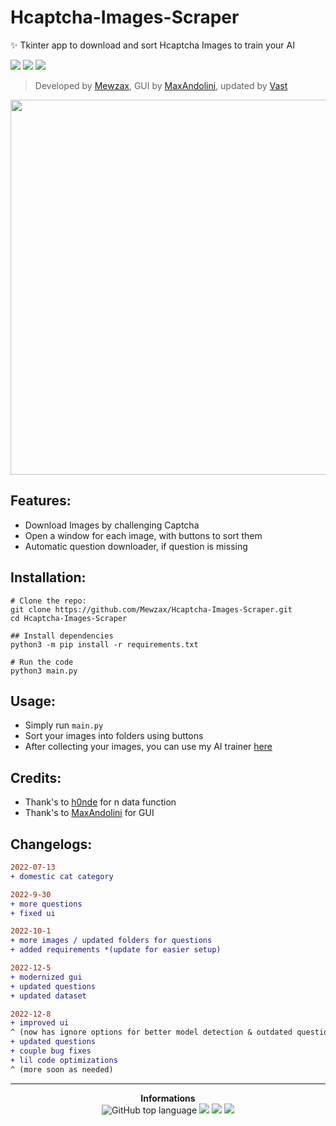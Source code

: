 # Hcaptcha-Images-Scraper

✨ Tkinter app to download and sort Hcaptcha Images to train your AI

<a href="https://github.com/Mewzax/Hcaptcha-Images-Scraper"><img src="https://img.shields.io/github/last-commit/Mewzax/Hcaptcha-Images-Scraper?style=flat" /></a>
<a href="https://github.com/Mewzax/Hcaptcha-Images-Scraper/stargazers"><img src="https://img.shields.io/github/stars/Mewzax/Hcaptcha-Images-Scraper?style=flat" /></a>
<a href="https://github.com/Mewzax/Hcaptcha-Images-Scraper/"><img src="https://visitor-badge.laobi.icu/badge?page_id=Mewzax.Hcaptcha-Images-Scraper" /></a>

> Developed by [Mewzax](https://github.com/Mewzax), GUI by [MaxAndolini](https://github.com/MaxAndolini/hCaptcha-Images), updated by [Vast](https://github.com/imvast)

<img src="https://user-images.githubusercontent.com/75091300/178242326-96c802fe-884c-45e2-95fd-b75c83026e19.png" height="600px" width="600px">

## Features:
- Download Images by challenging Captcha
- Open a window for each image, with buttons to sort them
- Automatic question downloader, if question is missing

## Installation:
```t
# Clone the repo:
git clone https://github.com/Mewzax/Hcaptcha-Images-Scraper.git
cd Hcaptcha-Images-Scraper

## Install dependencies
python3 -m pip install -r requirements.txt

# Run the code
python3 main.py
```

## Usage:
* Simply run `main.py`
* Sort your images into folders using buttons
* After collecting your images, you can use my AI trainer [here](https://github.com/Mewzax/Hcaptcha-AI-Trainer)

## Credits:
- Thank's to [h0nde](https://github.com/h0nde) for n data function
- Thank's to [MaxAndolini](https://github.com/MaxAndolini) for GUI

## Changelogs:
```diff
2022-07-13
+ domestic cat category

2022-9-30
+ more questions
+ fixed ui

2022-10-1
+ more images / updated folders for questions
+ added requirements *(update for easier setup)

2022-12-5
+ modernized gui
+ updated questions
+ updated dataset

2022-12-8
+ improved ui
^ (now has ignore options for better model detection & outdated questions in dropdown box still accessible but away from new questions)
+ updated questions
+ couple bug fixes
+ lil code optimizations
^ (more soon as needed)
```

---

<p align="center"> 
  <b>Informations</b><br>
  <img alt="GitHub top language" src="https://img.shields.io/github/languages/top/Mewzax/Hcaptcha-Images-Scraper">
  <a href="https://github.com/Mewzax/Hcaptcha-Images-Scraper"><img src="https://img.shields.io/github/last-commit/Mewzax/Hcaptcha-Images-Scraper?style=flat" /></a>
  <a href="https://github.com/Mewzax/Hcaptcha-Images-Scraper/stargazers"><img src="https://img.shields.io/github/stars/Mewzax/Hcaptcha-Images-Scraper?style=flat" /></a>
  <a href="https://github.com/Mewzax/Hcaptcha-Images-Scraper/"><img src="https://visitor-badge.laobi.icu/badge?page_id=Mewzax.Hcaptcha-Images-Scraper" /></a>
</p>

